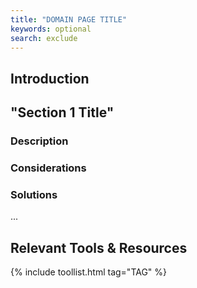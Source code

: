 ```yaml
---
title: "DOMAIN PAGE TITLE"
keywords: optional
search: exclude
---
```


<!--- Domain pages should detail the particular data management challenges of the domain, typically by complementing and extending one or more existing Problem pages.
In the event that no adequate Problem page exists for a problem that can be generalized across domains, consider first contributing to create one or raising a GitHub issue. However, if a problem is entirely domain specific, then it should be fully detailed within the respective Domain page. --->

## Introduction

<!--- In this section you should provide a brief overview of the domain from the data management perspective, mentioning and putting into context the challenges that are particular to the domain, which will be the object of sections below. --->


## "Section 1 Title"
 
### Description
<!--- Sections within Domain pages (aside from "Introduction" at the start and "Relevant Tools & Resources" at the end) should focus on particular data management problems, which should be described in this first sub-section.
For problems that are fully domain-specific, a detailed description is merited.
For detailing the domain-specific challenges of a problem that is generic, please link to the corresponding generic Problem page before going into the domain-specific challenges. --->

### Considerations <!--- (Optional) --->
<!---  Direct and concise considerations, structured in bullet points and typically framed as questions the Toolkit reader should ask themselves in order to arrive at the best solution among those listed below. One level of nesting of bullet points within considerations is fine, but more levels should be avoided. --->


### Solutions
<!--- Detail, either in normal text or in bullet points, the domain-specific solutions to the problem. Do not merely list tools or resources, as they will be automatically listed in the bottom section, but you can and should mention tools and resources listed below if you detail their usage to solve the problem. --->

<!--- ## "Section 2 Title" --->
<!--- Add more sections as needed, with the same subsections as above. --->
...

## Relevant Tools & Resources 
<!--- Automatically generated table; edit the TAG below so that tools that have the desired tag (corresponding to this page) are listed. --->

{% include toollist.html tag="TAG" %}


